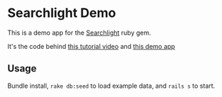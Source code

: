 # Searchlight Demo

This is a demo app for the [Searchlight](https://github.com/nathanl/searchlight) ruby gem.

It's the code behind [this tutorial video](https://vimeo.com/69179161) and [this demo app](http://bookfinder-searchlight-demo.herokuapp.com/)

## Usage

Bundle install, `rake db:seed` to load example data, and `rails s` to start.
